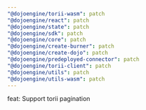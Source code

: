 ```yaml
---
"@dojoengine/torii-wasm": patch
"@dojoengine/react": patch
"@dojoengine/state": patch
"@dojoengine/sdk": patch
"@dojoengine/core": patch
"@dojoengine/create-burner": patch
"@dojoengine/create-dojo": patch
"@dojoengine/predeployed-connector": patch
"@dojoengine/torii-client": patch
"@dojoengine/utils": patch
"@dojoengine/utils-wasm": patch
---
```


feat: Support torii pagination
